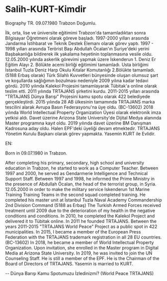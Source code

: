 # Salih-KURT-Kimdir
Biography
TR.
09.07.1980 Trabzon Doğumlu.

İlk, orta, lise ve üniversite eğitimimi Trabzon'da tamamladıktan sonra Bilgisayar Öğretmeni olarak göreve başladı.
1997-2000 yılları arasında Jandarma İstihbarat ve Teknik Destek Elemanı olarak görev yaptı.
1997 - 1998 yılları arasında Terörist Başı Abdullah Öcalan'ın Suriye'deki yerini Başbakanlığa bildirerek ilk yakalama heyetinin toplanmasına vesile oldu.
12.05.2000 yılında askerlik görevimi yapmak üzere İskenderun 1. Deniz Er Eğitim Alayı 2. Bölükte acemi birliği eğitimimi tamamladı.
Usta birliğimi İstanbul Tuzla Deniz Harp Okulu Kıtalar Komutanlığı 2.Bölükte tamamladı.(5188 Erbaş olarak)
Türk Silahlı Kuvvetleri bünyesinde oluşan olumsuz şart ve koşullarda sağlığımın bozulması nedeniyle 2009 yılına kadar tedavi gördü.
2010 yılında Kalekol Projesini tamamlayarak Tübitak'a online olarak teslim etti.
2011 yılında TRTAJANS şirketini kurdu.
2011-2015 yılları arasında "TRTAJANS Dünya Barışı" Projesini kamu spotu olarak 422 belediyede gerçekleştirdi.
2015 yılında 28 AB ülkesinin tamamında TRTAJANS marka tescilini alarak Avrupa Basın Federasyonu'na üye oldu. (BC-13602)
2018 yılında World Intellectual Property Organization Üyesi olarak elektronik imza yetkisi aldı.
Davet üzerine Arizona State University'de Dijital Medya alanında Master programına kayıt oldu.
2019 yılında davet üzerine BM Danışman Kadrosuna aday oldu.
Halen EPF'deki üyeliği devam etmektedir.
TRTAJANS Yönetim Kurulu Başkanı olarak görev yapmakta.
Yasemin KURT ile Evlidir.

EN:

Born in 09.07.1980 in Trabzon.

After completing his primary, secondary, high school and university education in Trabzon, he started to work as a Computer Teacher.
Between 1997 and 2000, he served as Gendarmerie Intelligence and Technical Support Staff.
Between 1997 and 1998, he informed the Prime Ministry in the presence of Abdullah Öcalan, the head of the terrorist group, in Syria.
12.05.2000 in order to make the military service Iskenderun 1st Marine Training Training Teams in the second squad completed training.
He completed his master unit at İstanbul Tuzla Naval Academy Commandership 2nd Division Command (5188 as Erbaş)
The Turkish Armed Forces received treatment until 2009 due to the deterioration of my health in the negative conditions and conditions.
In 2010, he completed the Kalekol Project and delivered it to Tübitak online.
In 2011 he founded TRTAJANS.
Between the years 2011-2015 "TRTAJANS World Peace" Project as a public spot in 422 municipalities.
In 2015, I became a member of the European Press Federation with the TRTAJANS trademark registration in all 28 EU countries. (BC-13602)
In 2018, he became a member of World Intellectual Property Organization.
Upon invitation, she enrolled in the Master program in Digital Media at Arizona State University.
In 2019, he was invited to join the UN Counseling Staff.
He is still a member of the EPF.
He is the Chairman of the Board of Directors of TRTAJANS.
Yasemin is married to KURT.
 
-- 
Dünya Barışı Kamu Spotumuzu İzledinizmi? (World Peace TRTAJANS)

